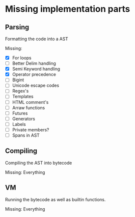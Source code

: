 Missing implementation parts
=============================

Parsing
-------
Formatting the code into a AST

Missing:
- [x] For loops
- [ ] Better Delim handling
- [x] Semi Keyword handling
- [x] Operator precedence
- [ ] Bigint
- [ ] Unicode escape codes
- [ ] Regex's
- [ ] Templates
- [ ] HTML comment's
- [ ] Arraw functions
- [ ] Futures
- [ ] Generators
- [ ] Labels
- [ ] Private members?
- [ ] Spans in AST

Compiling
---------
Compiling the AST into bytecode

Missing:
Everything

VM
--
Running the bytecode as well as builtin functions.

Missing:
Everything
